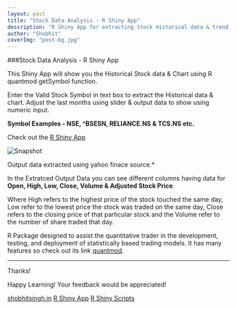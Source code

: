 ```yaml
---
layout: post
title: "Stock Data Analysis - R Shiny App"
description: "R Shiny App for extracting Stock Historical data & trend Chart."
author: "Shobhit"
coverImg: "post-bg.jpg"
---
```


###Stock Data Analysis - R Shiny App

This Shiny App will show you the Historical Stock data & Chart using R quantmod getSymbol function.

Enter the Valid Stock Symbol in text box to extract the Historical data & chart. Adjust the last months using slider & output data to show using numeric input.

**Symbol Examples - NSE, ^BSESN, RELIANCE.NS & TCS.NS etc.**

Check out the [R Shiny App](https://shobhitsingh.shinyapps.io/StockDataApp/)

![Snapshot](http://bigdataenthusiast.com/img/quantshiny.png)

Output data extracted using yahoo finace source.*

In the Extratced Output Data you can see different columns having data for **Open, High, Low, Close, Volume & Adjusted Stock Price**.

Where High refers to the highest price of the stock touched the same day, Low refer to the lowest price the stock was traded on the same day, Close refers to the closing price of that particular stock and the Volume refer to the number of share traded that day.

R Package designed to assist the quantitative trader in the development, testing, and deployment of statistically based trading models. It has many features so check out its link [quantmod](https://cran.r-project.org/web/packages/quantmod/quantmod.pdf).

***


Thanks!

Happy Learning! Your feedback would be appreciated!

[shobhitsingh.in](http://shobhitsingh.in)
[R Shiny App](https://shobhitsingh.shinyapps.io/StockDataApp/)
[R Shiny Scripts](https://github.com/shobhit-singh/StockData)
